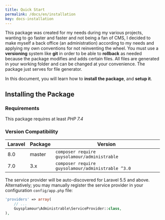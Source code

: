 ```yaml
---
title: Quick Start
permalink: /docs/en/installation
key: docs-installation
---
```


This package was created for my needs during my various projects, wanting to go faster and faster and not being a fan of CMS, I decided to make myself a back office (an administration) according to my needs and applying
my own conventions for not reinventing the wheel.
You must use a **versioning** system like **git** in order to be able to **rollback** as needed because the package modifies and adds certain files.
All files are generated in your working folder and can be changed at your convenience. The package just serves for
file generator.

In this document, you will learn how to **install the package**, and **setup it**.


## Installing the Package

### Requirements

This package requires at least *PHP 7.4*

### Version Compatibility

| Laravel         | Package     | Version
| --------------- | ----------- |--------------------------------------------------- |
| 8.0             | master      | `composer require guysolamour/administrable`       |
| 7.0             | 3.x         | `composer require guysolamour/administrable ^3.0`  |

The service provider will be auto-discovered for Laravel 5.5 and above. Alternatively; you may manually register the service provider in your configuration `config/app.php` file:

```php
'providers' => array(
    // ...
    Guysplamour\Administrable\ServiceProvider::class,
),
```
